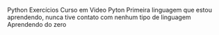 Python
Exercícios Curso em Video Pyton
Primeira linguagem que estou aprendendo, nunca tive contato com nenhum tipo de linguagem
Aprendendo do zero
